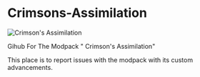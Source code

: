 # Crimsons-Assimilation

![Crimson's Assimilation ](https://cdn.discordapp.com/attachments/1113796208335527998/1167306100144607343/titlemodel.png?ex=654da585&is=653b3085&hm=29dcd385ea3b55ee705ccbc7014ee4139ff52d5d884f73b9fefb4573fa80c5c9&)


Gihub For The Modpack " Crimson's Assimilation"

This place is to report issues with the modpack with its custom advancements.
